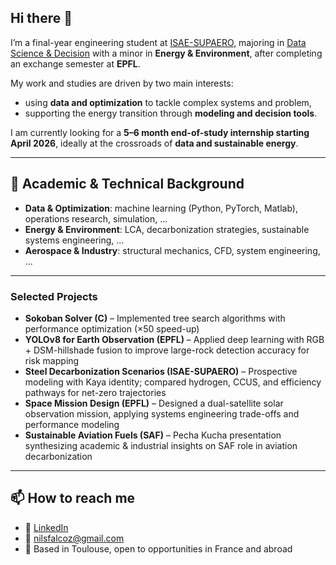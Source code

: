 ## Hi there 👋

<!--
**nils-flcz/nils-flcz** is a ✨ _special_ ✨ repository because its `README.md` (this file) appears on your GitHub profile.

Here are some ideas to get you started:

- 🔭 I’m currently working on ...
- 🌱 I’m currently learning ...
- 👯 I’m looking to collaborate on ...
- 🤔 I’m looking for help with ...
- 💬 Ask me about ...
- 📫 How to reach me: ...
- 😄 Pronouns: ...
- ⚡ Fun fact: ...
--> 

I’m a final-year engineering student at [ISAE-SUPAERO](https://www.isae-supaero.fr/en/), majoring in [Data Science & Decision](https://supaerodatascience.github.io) with a minor in **Energy & Environment**, after completing an exchange semester at **EPFL**.  


My work and studies are driven by two main interests:  
- using **data and optimization** to tackle complex systems and problem,  
- supporting the energy transition through **modeling and decision tools**.  

I am currently looking for a **5–6 month end-of-study internship starting April 2026**, ideally at the crossroads of **data and sustainable energy**.

---

## 🔬 Academic & Technical Background  

- **Data & Optimization**: machine learning (Python, PyTorch, Matlab), operations research, simulation, ...  
- **Energy & Environment**: LCA, decarbonization strategies, sustainable systems engineering, ...
- **Aerospace & Industry**: structural mechanics, CFD, system engineering, ...  

---

### Selected Projects  

- **Sokoban Solver (C)** – Implemented tree search algorithms with performance optimization (×50 speed-up)  
- **YOLOv8 for Earth Observation (EPFL)** – Applied deep learning with RGB + DSM-hillshade fusion to improve large-rock detection accuracy for risk mapping  
- **Steel Decarbonization Scenarios (ISAE-SUPAERO)** – Prospective modeling with Kaya identity; compared hydrogen, CCUS, and efficiency pathways for net-zero trajectories  
- **Space Mission Design (EPFL)** – Designed a dual-satellite solar observation mission, applying systems engineering trade-offs and performance modeling  
- **Sustainable Aviation Fuels (SAF)** – Pecha Kucha presentation synthesizing academic & industrial insights on SAF role in aviation decarbonization  

---

## 📫 How to reach me  

- 💼 [LinkedIn](https://www.linkedin.com/in/nils-falcoz/)  
- 📧 [nilsfalcoz@gmail.com](mailto:nilsfalcoz@gmail.com)  
- 📍 Based in Toulouse, open to opportunities in France and abroad  



